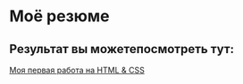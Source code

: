 # Моё резюме

## Результат вы можетепосмотреть тут:

[Моя первая работа на HTML & CSS](HTTPS;//vyacheslavtvyou.github.io/Rezume/)
